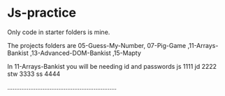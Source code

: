 # Js-practice
Only code in starter folders is mine.

The projects folders are
05-Guess-My-Number, 07-Pig-Game ,11-Arrays-Bankist ,13-Advanced-DOM-Bankist ,15-Mapty

In 11-Arrays-Bankist you will be needing id and passwords
js 1111
jd 2222
stw 3333
ss 4444

..............................................................
